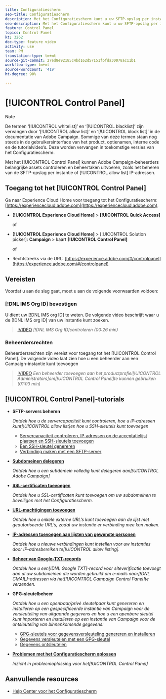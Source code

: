 ```yaml
---
title: Configuratiescherm
seo-title: Configuratiescherm
description: Met het Configuratiescherm kunt u uw SFTP-opslag per instantie controleren en beheren en IP-adressen aan de acceptatielijst toevoegen.
seo-description: Met het Configuratiescherm kunt u uw SFTP-opslag per instantie controleren en beheren en IP-adressen aan de acceptatielijst toevoegen.
feature: Control Panel
topics: Control Panel
kt: 3262
doc-type: feature video
activity: use
team: PM
translation-type: tm+mt
source-git-commit: 27ed8e92185c4bd162d57151fbfda30078ac11b1
workflow-type: tm+mt
source-wordcount: '419'
ht-degree: 98%

---
```



# [!UICONTROL Control Panel]

>[!NOTE]
>
>De termen ‘[!UICONTROL whitelist]’ en ‘[!UICONTROL blacklist]’ zijn vervangen door ‘[!UICONTROL allow list]’ en ‘[!UICONTROL block list]’ in de documentatie van Adobe Campaign.
>Sommige van deze termen staan nog steeds in de gebruikersinterface van het product, optienamen, interne code en de tutorialvideo’s. Deze worden vervangen in toekomstige versies van het Configuratiescherm.

Met het [!UICONTROL Control Panel] kunnen Adobe Campaign-beheerders belangrijke assets controleren en beheertaken uitvoeren, zoals het beheren van de SFTP-opslag per instantie of [!UICONTROL allow list] IP-adressen.

## Toegang tot het [!UICONTROL Control Panel]

Ga naar Experience Cloud Home voor toegang tot het Configuratiescherm: [https://experiencecloud.adobe.com](https://experiencecloud.adobe.com):

* **[!UICONTROL Experience Cloud Home]** > **[!UICONTROL Quick Access]**

   of
* **[!UICONTROL Experience Cloud Home]**  > [!UICONTROL Solution picker]: **Campaign** > kaart **[!UICONTROL Control Panel]**

   of

* Rechtstreeks via de URL: [https://experience.adobe.com/#/controlpanel](https://experience.adobe.com/#/controlpanel)

## Vereisten

Voordat u aan de slag gaat, moet u aan de volgende voorwaarden voldoen:

### [!DNL IMS Org ID] bevestigen

U dient uw [!DNL IMS org ID] te weten. De volgende video beschrijft waar u de [!DNL IMS org ID] van uw instantie kunt zoeken.

>[!VIDEO](https://video.tv.adobe.com/v/27183?quality=12)
*[!DNL IMS Org ID]controleren (00:26 min)*

### Beheerdersrechten

Beheerdersrechten zijn vereist voor toegang tot het [!UICONTROL Control Panel].
De volgende video laat zien hoe u een beheerder aan een Campaign-instantie kunt toevoegen

>[!VIDEO](https://video.tv.adobe.com/v/27147?quality=12)
*Een beheerder toevoegen aan het productprofiel[!UICONTROL Administrators]om[!UICONTROL Control Panel]te kunnen gebruiken (01:03 min)*

## [!UICONTROL Control Panel]-tutorials

* **SFTP-servers beheren**

   *Ontdek hoe u de servercapaciteit kunt controleren, hoe u IP-adressen kunt[!UICONTROL allow list]en hoe u SSH-sleutels kunt toevoegen*

   * [Servercapaciteit controleren, IP-adressen op de acceptatielijst plaatsen en SSH-sleutels toevoegen](/help/acc/monitoring-campaign-classic/control-panel/monitoring-server-capacity-allow-listing-adding-ssh-key.md)
   * [Een SSH-sleutel genereren](/help/acc/monitoring-campaign-classic/control-panel/generate-ssh-key.md)
   * [Verbinding maken met een SFTP-server](/help/acc/monitoring-campaign-classic/control-panel/connect-to-sftp-server.md)

* **[Subdomeinen delegeren](/help/acc/monitoring-campaign-classic/control-panel/subdomain-delegation.md)**

   *Ontdek hoe u een subdomein volledig kunt delegeren aan[!UICONTROL Adobe Campaign]*

* **[SSL-certificaten toevoegen](/help/acc/monitoring-campaign-classic/control-panel/adding-ssl-certificates.md)**

   *Ontdek hoe u SSL-certificaten kunt toevoegen om uw subdomeinen te beveiligen met het Configuratiescherm.*

* **[URL-machtigingen toevoegen](/help/acc/monitoring-campaign-classic/control-panel/adding-url-permissions.md)**

   *Ontdek hoe u enkele externe URL’s kunt toevoegen aan de lijst met geautoriseerde URL’s, zodat uw instantie er verbinding mee kan maken.*

* **[IP-adressen toevoegen aan lijsten van gewenste personen](/help/acc/monitoring-campaign-classic/control-panel/ip-allow-listing.md)**

   *Ontdek hoe u nieuwe verbindingen kunt instellen voor uw instanties door IP-adresbereiken te[!UICONTROL allow listing].*

* **[Beheer van Google-TXT-records](/help/acc/monitoring-campaign-classic/control-panel/google-txt-record-management.md)**

   *Ontdek hoe u een[!DNL Google TXT]-record voor siteverificatie toevoegt aan al uw subdomeinen die worden gebruikt om e-mails naar[!DNL GMAIL]-adressen via het[!UICONTROL Campaign Control Panel]te verzenden.*

* **GPG-sleutelbeheer**

   *Ontdek hoe u een openbaar/privé sleutelpaar kunt genereren en installeren op een gespecificeerde instantie van Campaign voor de versleuteling van uitgaande gegevens en hoe u een openbare sleutel kunt importeren en installeren op een instantie van Campaign voor de ontsleuteling van binnenkomende gegevens:*

   * [GPG-sleutels voor gegevensversleuteling genereren en installeren](./gpg-key-management/generating-and-installing-gpg-keys-for-data-encryption.md)
   * [Gegevens versleutelen met een GPG-sleutel](./gpg-key-management/using-a-gpg-key-to-encrypt-data.md)
   * [Gegevens ontsleutelen](./gpg-key-management/decrypting-data.md)

* **[Problemen met het Configuratiescherm oplossen](/help/acc/monitoring-campaign-classic/control-panel/trouble-shooting.md)**

   *Inzicht in probleemoplossing voor het[!UICONTROL Control Panel]*

## Aanvullende resources

* [Help Center voor het Configuratiescherm](https://docs.adobe.com/content/help/nl-NL/control-panel/using/control-panel-home.html)
